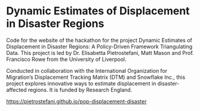 # Dynamic Estimates of Displacement in Disaster Regions

Code for the website of the hackathon for the project Dynamic Estimates of Displacement in Disaster Regions: A Policy-Driven Framework Triangulating Data.
This project is led by Dr. Elisabetta Pietrostefani, Matt Mason and Prof. Francisco Rowe from the University of Liverpool.

Conducted in collaboration with the International Organization for Migration’s Displacement Tracking Matrix (DTM) and Snowflake Inc., this project explores innovative ways to estimate displacement in disaster-affected regions. It is funded by Research England.

https://pietrostefani.github.io/pop-displacement-disaster
